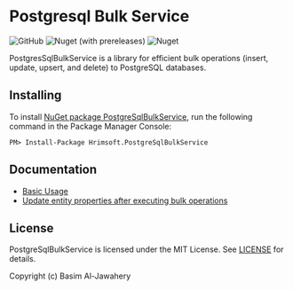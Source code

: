 # Postgresql Bulk Service #
![GitHub](https://img.shields.io/github/license/basim108/sql-bulk-service-postgresql)
![Nuget (with prereleases)](https://img.shields.io/nuget/vpre/Hrimsoft.PostgreSqlBulkService)
![Nuget](https://img.shields.io/nuget/dt/Hrimsoft.PostgreSqlBulkService)

PostgresSqlBulkService is a library for efficient bulk operations (insert, update, upsert, and delete) to PostgreSQL databases.

## Installing ##

To install [NuGet package PostgreSqlBulkService](https://www.nuget.org/packages/Hrimsoft.PostgreSqlBulkService), run the following command in the Package Manager Console:

```
PM> Install-Package Hrimsoft.PostgreSqlBulkService
```
## Documentation ##
- [Basic Usage](docs/basic-usage.md)
- [Update entity properties after executing bulk operations](docs/returning-clause.md)

## License ##

PostgreSqlBulkService is licensed under the MIT License. See [LICENSE](LICENSE) for details.

Copyright (c) Basim Al-Jawahery
